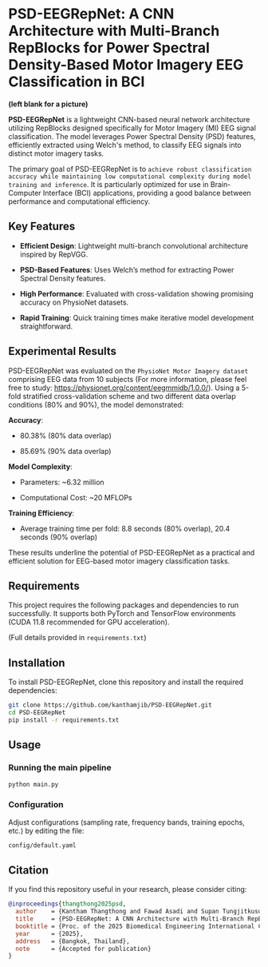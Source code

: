 # PSD-EEGRepNet: A CNN Architecture with Multi-Branch RepBlocks for Power Spectral Density-Based Motor Imagery EEG Classification in BCI

**(left blank for a picture)**

**PSD-EEGRepNet** is a lightweight CNN-based neural network architecture utilizing RepBlocks designed specifically for Motor Imagery (MI) EEG signal classification. The model leverages Power Spectral Density (PSD) features, efficiently extracted using Welch's method, to classify EEG signals into distinct motor imagery tasks.

The primary goal of PSD-EEGRepNet is to `achieve robust classification accuracy while maintaining low computational complexity during model training and inference`. It is particularly optimized for use in Brain-Computer Interface (BCI) applications, providing a good balance between performance and computational efficiency.

## Key Features

- **Efficient Design**: Lightweight multi-branch convolutional architecture inspired by RepVGG.

- **PSD-Based Features**: Uses Welch’s method for extracting Power Spectral Density features.

- **High Performance**: Evaluated with cross-validation showing promising accuracy on PhysioNet datasets.

- **Rapid Training**: Quick training times make iterative model development straightforward.

## Experimental Results

PSD-EEGRepNet was evaluated on the `PhysioNet Motor Imagery dataset` comprising EEG data from 10 subjects (For more information, please feel free to study: https://physionet.org/content/eegmmidb/1.0.0/). Using a 5-fold stratified cross-validation scheme and two different data overlap conditions (80% and 90%), the model demonstrated:

**Accuracy**:

- 80.38% (80% data overlap)

- 85.69% (90% data overlap)

**Model Complexity**:

- Parameters: ~6.32 million

- Computational Cost: ~20 MFLOPs

**Training Efficiency**:

- Average training time per fold: 8.8 seconds (80% overlap), 20.4 seconds (90% overlap)

These results underline the potential of PSD-EEGRepNet as a practical and efficient solution for EEG-based motor imagery classification tasks.

## Requirements
This project requires the following packages and dependencies to run successfully. It supports both PyTorch and TensorFlow environments (CUDA 11.8 recommended for GPU acceleration).

(Full details provided in `requirements.txt`)

## Installation

To install PSD-EEGRepNet, clone this repository and install the required dependencies:

```bash
git clone https://github.com/kanthamjib/PSD-EEGRepNet.git
cd PSD-EEGRepNet
pip install -r requirements.txt
```

## Usage

### Running the main pipeline
```bash
python main.py
```

### Configuration
Adjust configurations (sampling rate, frequency bands, training epochs, etc.) by editing the file:
```bash
config/default.yaml
```

## Citation

If you find this repository useful in your research, please consider citing:

```bibtex
@inproceedings{thangthong2025psd,
  author    = {Kantham Thangthong and Fawad Asadi and Supan Tungjitkusolmun},
  title     = {PSD-EEGRepNet: A CNN Architecture with Multi-Branch RepBlocks for Power Spectral Density-Based Motor Imagery EEG Classification in BCI},
  booktitle = {Proc. of the 2025 Biomedical Engineering International Conference (BMEiCON)},
  year      = {2025},
  address   = {Bangkok, Thailand},
  note      = {Accepted for publication}
}

